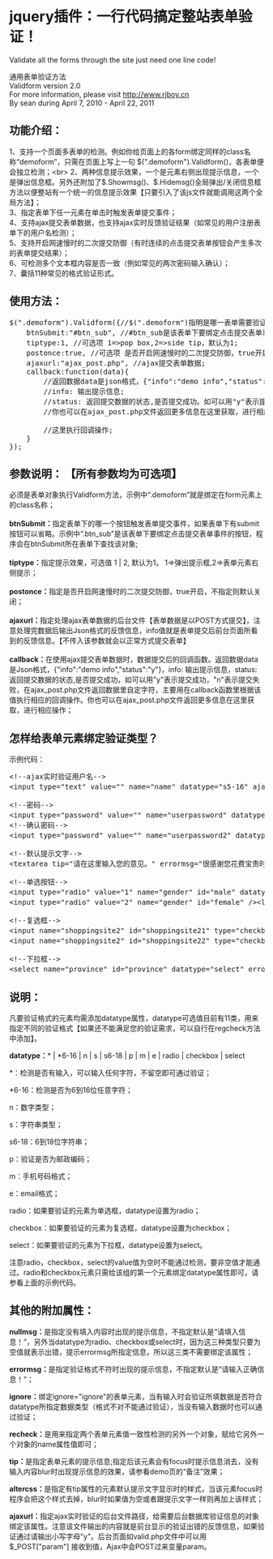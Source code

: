 # jquery插件：一行代码搞定整站表单验证！
Validate all the forms through the site just need one line code! <br>

通用表单验证方法<br>
Validform version 2.0<br>
For more information, please visit <http://www.rjboy.cn><br>
By sean during April 7, 2010 - April 22, 2011


## 功能介绍：
1、支持一个页面多表单的检测。例如你给页面上的各form绑定同样的class名称“demoform”，只需在页面上写上一句 $(".demoform").Validform()，各表单便会独立检测；<br>
2、两种信息提示效果，一个是元素右侧出现提示信息，一个是弹出信息框。另外还附加了$.Showmsg()、$.Hidemsg()全局弹出/关闭信息框方法以便整站有一个统一的信息提示效果【只要引入了该js文件就能调用这两个全局方法】；<br>
3、指定表单下任一元素在单击时触发表单提交事件；<br>
4、支持ajax提交表单数据，也支持ajax实时反馈验证结果（如常见的用户注册表单下的用户名检测）；<br>
5、支持开启网速慢时的二次提交防御（有时连续的点击提交表单按钮会产生多次的表单提交结果）；<br>
6、可检测多个文本框内容是否一致（例如常见的两次密码输入确认）；<br>
7、囊括11种常见的格式验证形式。<br>

## 使用方法：
<pre>
$(".demoform").Validform({//$(".demoform")指明是哪一表单需要验证,名称需加在from表单上;
	btnSubmit:"#btn_sub", //#btn_sub是该表单下要绑定点击提交表单事件的按钮;如果form内含有submit按钮该参数可省略;
	tiptype:1, //可选项 1=>pop box,2=>side tip，默认为1;
	postonce:true, //可选项 是否开启网速慢时的二次提交防御，true开启，不填则默认关闭;
	ajaxurl:"ajax_post.php", //ajax提交表单数据;
	callback:function(data){
		//返回数据data是json格式，{"info":"demo info","status":"y"}
		//info: 输出提示信息;
		//status: 返回提交数据的状态,是否提交成功。如可以用"y"表示提交成功，"n"表示提交失败，在ajax_post.php文件返回数据里自定字符，主要用在callback函数里根据该值执行相应的回调操作;
		//你也可以在ajax_post.php文件返回更多信息在这里获取，进行相应操作；
			
		//这里执行回调操作;
	}
});
</pre>

## 参数说明： 【所有参数均为可选项】
必须是表单对象执行Validform方法，示例中“.demoform”就是绑定在form元素上的class名称；<br><br>
<strong>btnSubmit：</strong>指定表单下的哪一个按钮触发表单提交事件，如果表单下有submit按钮可以省略。示例中“.btn_sub”是该表单下要绑定点击提交表单事件的按钮，程序会在btnSubmit所在表单下查找该对象;<br><br>
<strong>tiptype：</strong>指定提示效果，可选值 1 | 2, 默认为1。 1=&gt;弹出提示框,2=&gt;表单元素右侧提示；<br><br>
<strong>postonce：</strong>指定是否开启网速慢时的二次提交防御，true开启，不指定则默认关闭；<br><br>
<strong>ajaxurl：</strong>指定处理ajax表单数据的后台文件【表单数据是以POST方式提交】，注意处理完数据后输出Json格式的反馈信息，info值就是表单提交后前台页面所看到的反馈信息。【不传入该参数就会以正常方式提交表单】<br><br>
<strong>callback：</strong>在使用ajax提交表单数据时，数据提交后的回调函数。返回数据data是Json格式，{"info":"demo info","status":"y"}，info: 输出提示信息，status: 返回提交数据的状态,是否提交成功，如可以用"y"表示提交成功，"n"表示提交失败，在ajax_post.php文件返回数据里自定字符，主要用在callback函数里根据该值执行相应的回调操作。你也可以在ajax_post.php文件返回更多信息在这里获取，进行相应操作；<br>


## 怎样给表单元素绑定验证类型？

示例代码：<br>
<pre>
&lt;!--ajax实时验证用户名--&gt;
&lt;input type="text" value="" name="name" datatype="s5-16" ajaxurl="valid.php" nullmsg="请输入用户名！" errormsg="昵称至少5个字符,最多16个字符！" /&gt;

&lt;!--密码--&gt;
&lt;input type="password" value="" name="userpassword" datatype="*6-15" errormsg="密码范围在6~15位之间,不能使用空格！" /&gt;
&lt;!--确认密码--&gt;
&lt;input type="password" value="" name="userpassword2" datatype="*" recheck="userpassword" errormsg="您两次输入的账号密码不一致！" /&gt;

&lt;!--默认提示文字--&gt;
&lt;textarea tip="请在这里输入您的意见。" errormsg="很感谢您花费宝贵时间给我们提供反馈，请填写有效内容！"  datatype="s" altercss="gray" class="gray" name="msg" value=""&gt;请在这里输入您的意见。&lt;/textarea&gt;

&lt;!--单选按钮--&gt;
&lt;input type="radio" value="1" name="gender" id="male" datatype="radio" errormsg="请选择性别！" /&gt;&lt;label for="male"&gt;男&lt;/label&gt;
&lt;input type="radio" value="2" name="gender" id="female" /&gt;&lt;label for="female"&gt;女&lt;/label&gt;

&lt;!--复选框--&gt;
&lt;input name="shoppingsite2" id="shoppingsite21" type="checkbox"  value="1" datatype="checkbox" errormsg="请选择您常去的购物网站！" /&gt;&lt;label for="shoppingsite21"&gt;淘宝网&lt;/label&gt;
&lt;input name="shoppingsite2" id="shoppingsite22" type="checkbox"  value="2" /&gt;&lt;label for="shoppingsite22"&gt;当当网&lt;/label&gt;

&lt;!--下拉框--&gt;
&lt;select name="province" id="province" datatype="select" errormsg="请选择省份！" &gt;&lt;option value=""&gt;--请选择省份--&lt;/option&gt;&lt;option value="1"&gt;江西省&lt;/option&gt;&lt;/select&gt;
</pre>

## 说明：
凡要验证格式的元素均需添加datatype属性，datatype可选值目前有11类，用来指定不同的验证格式【如果还不能满足您的验证需求，可以自行在regcheck方法中添加】。<br>

<strong>datatype：</strong>* | *6-16 | n | s | s6-18 | p | m | e | radio | checkbox | select<br>

*：检测是否有输入，可以输入任何字符，不留空即可通过验证；<br>

*6-16：检测是否为6到16位任意字符；<br>

n：数字类型；<br>

s：字符串类型；<br>

s6-18：6到18位字符串；<br>

p：验证是否为邮政编码；<br>

m：手机号码格式；<br>

e：email格式；<br>

radio：如果要验证的元素为单选框，datatype设置为radio；<br>

checkbox：如果要验证的元素为复选框，datatype设置为checkbox；<br>

select：如果要验证的元素为下拉框，datatype设置为select。<br>

注意radio，checkbox，select的value值为空时不能通过检测，要非空值才能通过。radio和checkbox元素只需给该组的第一个元素绑定datatype属性即可，请参看上面的示例代码。<br>

## 其他的附加属性：
<strong>nullmsg：</strong>是指定没有填入内容时出现的提示信息，不指定默认是“请填入信息！”，另外当datatype为radio、checkbox或select时，因为这三种类型只要为空值就表示出错，提示errormsg所指定信息，所以这三类不需要绑定该属性；<br>

<strong>errormsg：</strong>是指定验证格式不符时出现的提示信息，不指定默认是“请输入正确信息！”；<br>

<strong>ignore：</strong>绑定ignore="ignore"的表单元素，当有输入时会验证所填数据是否符合datatype所指定数据类型（格式不对不能通过验证），当没有输入数据时也可以通过验证；<br>

<strong>recheck：</strong>是用来指定两个表单元素值一致性检测的另外一个对象，赋给它另外一个对象的name属性值即可；<br>

<strong>tip：</strong>是指定表单元素的提示信息;指定后该元素会有focus时提示信息消去，没有输入内容blur时出现提示信息的效果，请参看demo页的“备注”效果；<br>

<strong>altercss：</strong>是指定有tip属性的元素默认提示文字显示时的样式，当该元素focus时程序会把这个样式去掉，blur时如果值为空或者跟提示文字一样则再加上该样式；<br>

<strong>ajaxurl：</strong>指定ajax实时验证的后台文件路径，给需要后台数据库验证信息的对象绑定该属性。注意该文件输出的内容就是前台显示的验证出错的反馈信息，如果验证通过请输出小写字母"y"。后台页面如valid.php文件中可以用 $_POST["param"] 接收到值，Ajax中会POST过来变量param。<br>